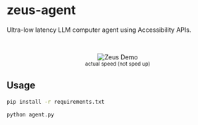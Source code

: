 # zeus-agent

Ultra-low latency LLM computer agent using Accessibility APIs.

<br/><div align="center">

![Zeus Demo](zeus.gif)
<br/><sub>actual speed (not sped up)</sub>

</div>

## Usage

```bash
pip install -r requirements.txt
```
```bash
python agent.py
```


<!-- 1. Install BlackHole virtual audio driver:
   ```bash
   brew install blackhole-2ch
   ```

2. Restart your computer to complete the audio driver installation:
   ```bash
   sudo shutdown -r now
   ``` -->
